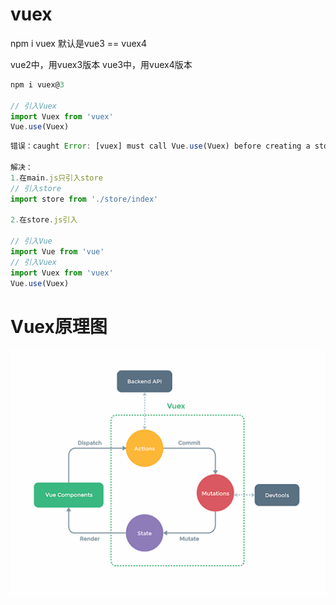 # vuex

npm i vuex 默认是vue3 == vuex4

vue2中，用vuex3版本
vue3中，用vuex4版本

```js
npm i vuex@3

// 引入Vuex
import Vuex from 'vuex'
Vue.use(Vuex)
```

```js
错误：caught Error: [vuex] must call Vue.use(Vuex) before creating a store instance.

解决：
1.在main.js只引入store
// 引入store
import store from './store/index'

2.在store.js引入

// 引入Vue
import Vue from 'vue'
// 引入Vuex
import Vuex from 'vuex'
Vue.use(Vuex)
```

# Vuex原理图

![](./vuex.png)